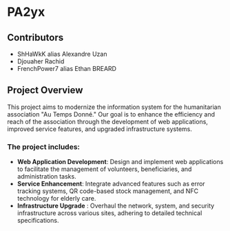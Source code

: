 # PA2yx

## Contributors 
- ShHaWkK alias Alexandre Uzan 
- Djouaher Rachid
- FrenchPower7 alias Ethan BREARD

## Project Overview

This project aims to modernize the information system for the humanitarian association "Au Temps Donné." 
Our goal is to enhance the efficiency and reach of the association through the development of web applications, improved service features, and upgraded infrastructure systems. 

### The project includes:

- **Web Application Development**: Design and implement web applications to facilitate the management of volunteers, beneficiaries, and administration tasks.
- **Service Enhancement**: Integrate advanced features such as error tracking systems, QR code-based stock management, and NFC technology for elderly care.
- **Infrastructure Upgrade** : Overhaul the network, system, and security infrastructure across various sites, adhering to detailed technical specifications.

